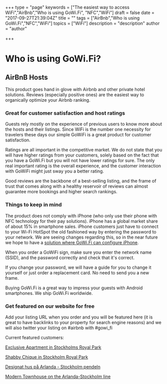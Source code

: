 +++
type = "page"
keywords = ["The easiest way to access WiFi","AirBnb","Who is using GoWi.Fi", "NFC","WiFi"]
draft = false
date = "2017-09-27T21:39:04Z"
title = ""
tags = ["AirBnb","Who is using GoWi.Fi","NFC","WiFi"]
topics = ["WiFi"]
description = "description"
author = "author"

+++
# Who is using GoWi.Fi?

## AirBnB Hosts
This product goes hand in glove with Airbnb and other private hotel solutions. Reviews (especially positive ones) are the easiest way to organically optimize your Airbnb ranking.

### Great for customer satisfaction and host ratings
Guests rely mostly on the experience of previous users to know more about the hosts and their listings.
Since WiFi is the number one necessity for travelers these days our simple GoWiFi is a great product for customer satisfaction.

Ratings are all important in the competitive market. We do not state that you will have higher ratings from your customers, solely based on the fact that you have a GoWi.Fi but you will not have lower ratings for sure.
The only real important rating is the overall experience, and the customer interaction with GoWiFi might just sway you a better rating.

Good reviews are the backbone of a best-selling listing, and the frame of trust that comes along with a healthy reservoir of reviews can almost guarantee more bookings and higher search rankings.

### Things to keep in mind
The product does not comply with iPhone (who only use their phone with NFC technology for their pay solutions). iPhone has a global market share of about 15% in smartphone sales.
iPhone customers just have to connect to your Wi-Fi HotSpot the old fashioned way by entering the password to your network. We are seeing changes regarding this, so in the near future we hope to have a [solution where GoWi.Fi can configure  iPhone][1]. 

When you order a GoWiFi sign, make sure you enter the network name (SSID), and the password correctly and check that it's correct.

If you change your password, we will have a guide for you to change it yourself or just order a replacement card. No need to send you a new frame.

Buying GoWi.Fi is a great way to impress your guests with Android smartphones. We ship GoWi.Fi worldwide.

### Get featured on our website for free
Add your listing URL when you order and you will be featured here (it is great to have backlinks to your property for search engine reasons) and we will also twitter your listing on #airbnb with #gowi_fi

Current featured customers:

[Exclusive Apartment in Stockholms Royal Park][2]

[Shabby Chique in Stockholm Royal Park][3]

[Designat hus på Arlanda - Stockholm pendeln][4]

[Modern Townhouse on the Arlanda-Stockholm line][5]


  [1]: https://www.gowi.fi/2017/09/30/does-the-iphone-support-nfc/
  [2]: https://www.airbnb.se/rooms/19807773
  [3]: https://www.airbnb.se/rooms/19975952
  [4]: https://www.airbnb.se/rooms/15102311
  [5]: https://www.airbnb.se/rooms/16788025
